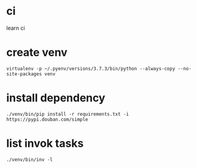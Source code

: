 # ci

learn ci


# create venv
```
virtualenv -p ~/.pyenv/versions/3.7.3/bin/python --always-copy --no-site-packages venv
```

# install dependency
```
./venv/bin/pip install -r requirements.txt -i https://pypi.douban.com/simple
```


# list invok tasks
```
./venv/bin/inv -l
```
